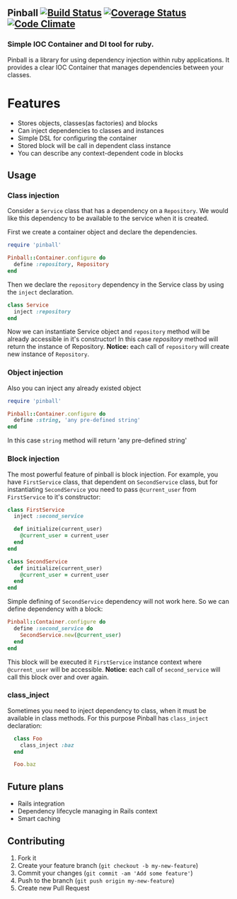 ## Pinball [![Build Status](https://travis-ci.org/zhulik/pinball.svg?branch=master)](https://travis-ci.org/zhulik/pinball) [![Coverage Status](https://img.shields.io/coveralls/zhulik/pinball.svg)](https://coveralls.io/r/zhulik/pinball?branch=master) [![Code Climate](https://codeclimate.com/github/zhulik/pinball.png)](https://codeclimate.com/github/zhulik/pinball)

### Simple IOC Container and DI tool for ruby.

Pinball is a library for using dependency injection within ruby
applications. It provides a clear IOC Container that manages
dependencies between your classes.

# Features

* Stores objects, classes(as factories) and blocks
* Can inject dependencies to classes and instances
* Simple DSL for configuring the container
* Stored block will be call in dependent class instance
* You can describe any context-dependent code in blocks

## Usage

### Class injection

Consider a `Service` class that has a dependency on a `Repository`. We would
like this dependency to be available to the service when it is created.

First we create a container object and declare the dependencies.

```ruby
require 'pinball'

Pinball::Container.configure do
  define :repository, Repository
end
```

Then we declare the `repository` dependency in the Service class by
using the `inject` declaration.

```ruby
class Service
  inject :repository
end
```

Now we can instantiate Service object and `repository` method will
be already accessible in it's constructor! In this case *repository*
method will return the instance of Repository.
**Notice:** each call of `repository` will create new instance of `Repository`.

### Object injection

Also you can inject any already existed object

```ruby
require 'pinball'

Pinball::Container.configure do
  define :string, 'any pre-defined string'
end
```

In this case `string` method will return 'any pre-defined string'

### Block injection

The most powerful feature of pinball is block injection.
For example, you have `FirstService` class, that dependent on
`SecondService` class, but for instantiating `SecondService` you need
to pass `@current_user` from `FirstService` to it's constructor:

```ruby
class FirstService
  inject :second_service

  def initialize(current_user)
    @current_user = current_user
  end
end

class SecondService
  def initialize(current_user)
    @current_user = current_user
  end
end
```

Simple defining of `SecondService` dependency will not work here.
So we can define dependency with a block:

```ruby
Pinball::Container.configure do
  define :second_service do
    SecondService.new(@current_user)
  end
end
```

This block will be executed it `FirstService` instance context where
`@current_user` will be accessible.
**Notice:** each call of `second_service` will call this block over and over again.

### class_inject

Sometimes you need to inject dependency to class, when it must be available in
class methods. For this purpose Pinball has `class_inject` declaration:

```ruby
  class Foo
    class_inject :baz
  end

  Foo.baz
```

## Future plans

* Rails integration
* Dependency lifecycle managing in Rails context
* Smart caching

## Contributing

1. Fork it
2. Create your feature branch (`git checkout -b my-new-feature`)
3. Commit your changes (`git commit -am 'Add some feature'`)
4. Push to the branch (`git push origin my-new-feature`)
5. Create new Pull Request

